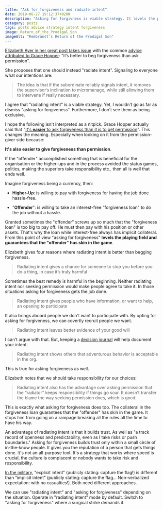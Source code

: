 ```yaml
---
title: "Ask for forgiveness and radiate intent"
date: 2019-06-27 19:12:37+0200
description: "Asking for forgivness is viable strategy. It levels the playing field and guarantees that the 'offender' has skin in the game."
category: posts
tags: posts advice strategy intent forgiveness
image: Return_of_the_Prodigal_Son
imageAlt: "Rembrandt's Return of the Prodigal Son"
---
```


[Elizabeth Ayer in her great post takes issue](https://medium.com/@ElizAyer/dont-ask-forgiveness-radiate-intent-d36fd22393a3) with the common [advice attributed to Grace Hopper](https://quoteinvestigator.com/2018/06/19/forgive/): “It’s better to beg forgiveness than ask permission”.

She proposes that one should instead "radiate intent". Signaling to everyone what our intentions are:

> The idea is that if the subordinate reliably signals intent, it removes the supervisor’s inclination to micromanage, while still allowing them to intervene if really necessary.

I agree that "radiating intent" is a viable strategy. Yet, I wouldn't go as far as dismiss "asking for forgiveness". Furthermore, I don't see them as being exclusive.

I hope the following isn't interpreted as a nitpick. Grace Hopper actually said that "[It's **easier** to ask forgiveness than it is to get permission](https://en.wikiquote.org/wiki/Grace_Hopper)". This changes the meaning. Especially when looking on it from the permission-giver side because:

**It's also easier to give forgiveness than permission.**

If the "offender" accomplished something that is beneficial for the organisation or the higher-ups and in the process avoided the status games, politics, making the superiors take responsibility etc., then all is well that ends well.

Imagine forgiveness being a currency, then:

- **Higher-Up**: is willing to pay with forgiveness for having the job done hassle-free.

- "**Offender**": is willing to take an interest-free "forgiveness loan" to do the job without a hassle.

Granted sometimes the "offender" screws up so much that the "forgiveness loan" is too big to pay off. He must then pay with his position or other assets. That's why the loan while interest-free always has implicit collateral. From this point of view "asking for forgiveness" **levels the playing field and guarantees that the "offender" has skin in the game**.

Elizabeth gives four reasons where radiating intent is better than begging forgiveness.

> Radiating intent gives a chance for someone to stop you before you do a thing, in case it’s truly harmful

Sometimes the best remedy is harmful in the beginning. Neither radiating intent nor seeking permission would make people agree to take it. In those situations asking for forgiveness gets the job done.

> Radiating intent gives people who have information, or want to help, an opening to participate

It also brings aboard people we don't want to participate with. By opting for asking for forgiveness, we can covertly recruit people we want.

> Radiating intent leaves better evidence of your good will

I can't argue with that. But, keeping a [decision journal](https://fs.blog/2014/02/decision-journal/) will help document your intent.

> Radiating intent shows others that adventurous behavior is acceptable in the org.

This is true for asking forgiveness as well.

Elizabeth notes that we should take responsibility for our choices:

> Radiating intent also has the advantage over asking permission that the “radiator” keeps responsibility if things go sour. It doesn’t transfer the blame the way seeking permission does, which is good.

This is exactly what asking for forgiveness does too. The collateral in the forgiveness loan guarantees that the "offender" has skin in the game. It stops him from going on a rampage breaking all the rules all the time to have his way.

An advantage of radiating intent is that it builds trust. As well as "a track record of openness and predictability, even as I take risks or push boundaries." Asking for forgiveness builds trust only within a small circle of in-the-know people. It gives you the reputation of a person that gets things done. It's not an all-purpose tool. It's a strategy that works where speed is crucial, the culture is complacent or nobody wants to take risk and responsibility.

[In the military](<https://en.wikipedia.org/wiki/Intent_(military)#Explicit_and_implicit_intent>), "explicit intent" (publicly stating: capture the flag!) is different than "implicit intent" (publicly stating: capture the flag... Non-verbalized expectation: with no casualties!). Both need different approaches.

We can use "radiating intent" and "asking for forgiveness" depending on the situation. Operate in "radiating intent" mode by default. Switch to "asking for forgiveness" where a surgical strike demands it.

